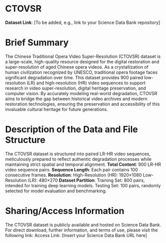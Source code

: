 # CTOVSR
**Dataset Link**: [To be added, e.g., link to your Science Data Bank repository]
# Brief Summary
The Chinese Traditional Opera Video Super-Resolution (CTOVSR) dataset is a large-scale, high-quality resource designed for the digital restoration and super-resolution of aged Chinese opera videos. As a crystallization of human civilization recognized by UNESCO, traditional opera footage faces significant degradation over time. This dataset provides 900 paired low-resolution (LR) and high-resolution (HR) video sequences to support research in video super-resolution, digital heritage preservation, and computer vision. By accurately modeling real-world degradation, CTOVSR aims to bridge the gap between historical video archives and modern restoration technologies, ensuring the preservation and accessibility of this invaluable cultural heritage for future generations.
# Description of the Data and File Structure
The CTOVSR dataset is structured into paired LR-HR video sequences, meticulously prepared to reflect authentic degradation processes while maintaining strict spatial and temporal alignment.
**Total Content**: 900 LR-HR video sequence pairs.
**Sequence Length**: Each pair contains 100 consecutive frames.
**Resolution**:
High-Resolution (HR): 1920×1080
Low-Resolution (LR): 480×270
**Dataset Partition**:
Training Set: 800 pairs, intended for training deep learning models.
Testing Set: 100 pairs, randomly selected for model evaluation and benchmarking.
# Sharing/Access Information
The CTOVSR dataset is publicly available and hosted on Science Data Bank. For direct download, further information, and terms of use, please visit the following link:
Access Link: [Insert your Science Data Bank URL here]
